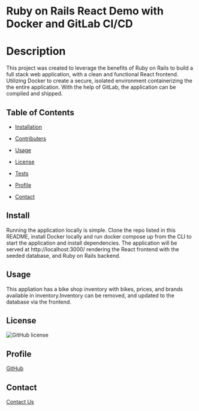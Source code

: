 # Ruby on Rails React Demo with Docker and GitLab CI/CD

# Description

This project was created to leverage the benefits of Ruby on Rails to build a full stack web application, with a clean and functional React frontend. Utilizing Docker to create a secure, isolated environment containerizing the the entire application. With the help of GitLab, the application can be compiled and shipped.

## Table of Contents

- [Installation](#install)

- [Contributers](#contributers)

- [Usage](#usage)

- [License](#license)

- [Tests](#tests)

- [Profile](#profile)

- [Contact](#contact)

## Install

Running the application locally is simple. Clone the repo listed in this README, install Docker locally and run docker compose up from the CLI to start the application and install dependencies. The application will be served at http://localhost:3000/ rendering the React frontend with the seeded database, and Ruby on Rails backend.

## Usage

This appliation has a bike shop inventory with bikes, prices, and brands available in inventory.Inventory can be removed, and updated to the database via the frontend.

## License

![GitHub license](https://img.shields.io/badge/license-MIT-blue.svg)

## Profile

[GitHub](https://github.com/https://github.com/https://github.com/cole-cochran/rails-react-demo)

## Contact

[Contact Us](mailto:colecochran405@gmail.com)
